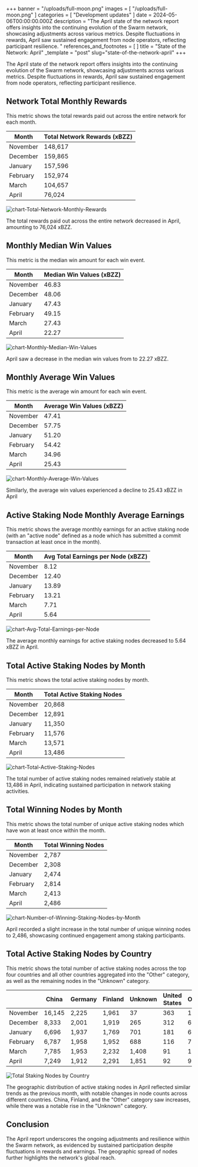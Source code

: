 +++
banner = "/uploads/full-moon.png"
images = [ "/uploads/full-moon.png" ]
categories = [ "Development updates" ]
date = 2024-05-06T00:00:00.000Z
description = "The April state of the network report offers insights into the continuing evolution of the Swarm network, showcasing adjustments across various metrics. Despite fluctuations in rewards, April saw sustained engagement from node operators, reflecting participant resilience. "
references_and_footnotes = [ ]
title = "State of the Network: April"
_template = "post"
slug="state-of-the-network-april"
+++

The April state of the network report offers insights into the continuing evolution of the Swarm network, showcasing adjustments across various metrics. Despite fluctuations in rewards, April saw sustained engagement from node operators, reflecting participant resilience. 

## Network Total Monthly Rewards

This metric shows the total rewards paid out across the entire network for each month.

| Month     | Total Network Rewards (xBZZ) |
|-----------|------------------------------|
| November  | 148,617                      |
| December  | 159,865                      |
| January   | 157,596                      |
| February  | 152,974                      |
| March     | 104,657                      |
| April     | 76,024                       |

![chart-Total-Network-Monthly-Rewards](/uploads/chart-Total-Network-Monthly-Rewards-April.png)

The total rewards paid out across the entire network decreased in April, amounting to 76,024 xBZZ. 

## Monthly Median Win Values
This metric is the median win amount for each win event.

| Month     | Median Win Values (xBZZ) |
|-----------|---------------------------|
| November  | 46.83                     |
| December  | 48.06                     |
| January   | 47.43                     |
| February  | 49.15                     |
| March     | 27.43                     |
| April     | 22.27                     |

![chart-Monthly-Median-Win-Values](/uploads/chart-Monthly-Median-Win-Values-April.png)

April saw a decrease in the median win values from to 22.27 xBZZ.


## Monthly Average Win Values
This metric is the average win amount for each win event.

| Month     | Average Win Values (xBZZ)  |
|-----------|----------------------------|
| November  | 47.41                      |
| December  | 57.75                      |
| January   | 51.20                      |
| February  | 54.42                      |
| March     | 34.96                      |
| April     | 25.43                      |

![chart-Monthly-Average-Win-Values](/uploads/chart-Monthly-Average-Win-Values-April.png)

Similarly, the average win values experienced a decline to 25.43 xBZZ in April

## Active Staking Node Monthly Average Earnings

This metric shows the average monthly earnings for an active staking node (with an "active node" defined as a node which has submitted a commit transaction at least once in the month).

| Month     | Avg Total Earnings per Node (xBZZ) |
|-----------|------------------------------------|
| November  | 8.12                               |
| December  | 12.40                              |
| January   | 13.89                              |
| February  | 13.21                              |
| March     | 7.71                               |
| April     | 5.64                               |

![chart-Avg-Total-Earnings-per-Node](/uploads/chart-Avg-Total-Earnings-per-Node-April.png)

The average monthly earnings for active staking nodes decreased to 5.64 xBZZ in April.

## Total Active Staking Nodes by Month

This metric shows the total active staking nodes by month. 

| Month     | Total Active Staking Nodes |
|-----------|----------------------------|
| November  | 20,868                     |
| December  | 12,891                     |
| January   | 11,350                     |
| February  | 11,576                     |
| March     | 13,571                     |
| April     | 13,486                     |


![chart-Total-Active-Staking-Nodes](/uploads/chart-Total-Active-Staking-Nodes-April.png)

The total number of active staking nodes remained relatively stable at 13,486 in April, indicating sustained participation in network staking activities.

## Total Winning Nodes by Month

This metric shows the total number of unique active staking nodes which have won at least once within the month.

| Month     | Total Winning Nodes  |
|-----------|----------------------|
| November  | 2,787                |
| December  | 2,308                |
| January   | 2,474                |
| February  | 2,814                |
| March     | 2,413                |
| April     | 2,486               |

![chart-Number-of-Winning-Staking-Nodes-by-Month](/uploads/chart-Number-of-Winning-Staking-Nodes-by-Month-April.png)

April recorded a slight increase in the total number of unique winning nodes to 2,486, showcasing continued engagement among staking participants.

## Total Active Staking Nodes by Country

This metric shows the total number of active staking nodes across the top four countries and all other countries aggregated into the "Other" category, as well as the remaining nodes in the "Unknown" category.
 

|               | China  | Germany | Finland | Unknown | United States | Other |
|---------------|--------|---------|---------|---------|---------------|-------|
| November      | 16,145 | 2,225   | 1,961   | 37      | 363           | 137   |
| December      | 8,333  | 2,001   | 1,919   | 265     | 312           | 61    |
| January       | 6,696  | 1,937   | 1,769   | 701     | 181           | 66    |
| February      | 6,787  | 1,958   | 1,952   | 688     | 116           | 75    |
| March         | 7,785  | 1,953   | 2,232   | 1,408   | 91            | 102   |
| April         | 7,249 |  1,912   | 2,291   | 1,851   | 92            | 91    |

![Total Staking Nodes by Country](/uploads/Total-Active-Staking-Nodes-by-Country-April.png)

The geographic distribution of active staking nodes in April reflected similar trends as the previous month, with notable changes in node counts across different countries. China, Finland, and the "Other" category saw increases, while there was a notable rise in the "Unknown" category.

## Conclusion

The April report underscores the ongoing adjustments and resilience within the Swarm network, as evidenced by sustained participation despite fluctuations in rewards and earnings. The geographic spread of nodes further highlights the network's global reach. 
